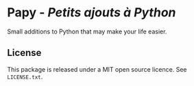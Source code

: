 # Papy - *Petits ajouts à Python*

Small additions to Python that may make your life easier.

## License

This package is released under a MIT open source licence. See `LICENSE.txt`.
